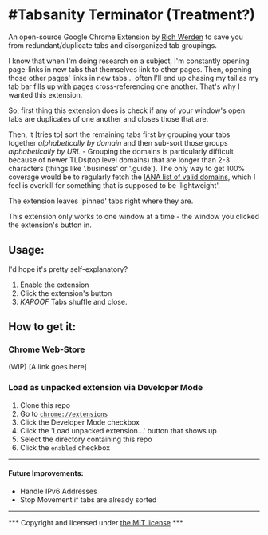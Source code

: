 #Tabsanity Terminator (Treatment?)
==================================
An open-source Google Chrome Extension by [Rich Werden][richsite] to save you from redundant/duplicate tabs and disorganized tab groupings.

I know that when I'm doing research on a subject, I'm constantly opening page-links in new tabs that themselves link to other pages. Then, opening those other pages' links in new tabs... often I'll end up chasing my tail as my tab bar fills up with pages cross-referencing one another. That's why I wanted this extension.

So, first thing this extension does is check if any of your window's open tabs are duplicates of one another and closes those that are.

Then, it [tries to] sort the remaining tabs first by grouping your tabs together *alphabetically by domain* and then sub-sort those groups *alphabetically by URL*  - Grouping the domains is particularly difficult because of newer TLDs(top level domains) that are longer than 2-3 characters (things like '.business' or '.guide'). The only way to get 100% coverage would be to regularly fetch the [IANA list of valid domains][IANA], which I feel is overkill for something that is supposed to be 'lightweight'.

The extension leaves 'pinned' tabs right where they are.

This extension only works to one window at a time - the window you clicked the extension's button in.

## Usage:
I'd hope it's pretty self-explanatory? 
1. Enable the extension
1. Click the extension's button
1. _KAPOOF_ Tabs shuffle and close.

## How to get it:
### Chrome Web-Store
(WIP)
[A link goes here]

### Load as unpacked extension via Developer Mode
1. Clone this repo 
1. Go to [`chrome://extensions`][chromeExt]
1. Click the Developer Mode checkbox
1. Click the 'Load unpacked extension...' button that shows up
1. Select the directory containing this repo
1. Click the `enabled` checkbox

---
#### Future Improvements:
* Handle IPv6 Addresses
* Stop Movement if tabs are already sorted
___

*** Copyright and licensed under [the MIT license](/LICENSE) ***


[IANA]: https://www.iana.org/domains/root/db
[richsite]: http://www.richwerden.com/
[chromeExt]: chrome://extensions